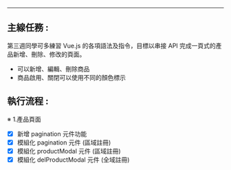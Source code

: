 ---
## 主線任務 :

第三週同學可多練習 Vue.js 的各項語法及指令，目標以串接 API 完成一頁式的產品新增、刪除、修改的頁面。

- 可以新增、編輯、刪除商品
- 商品啟用、關閉可以使用不同的顏色標示

## 執行流程 :

※ 1.產品頁面

- [X] 新增 pagination 元件功能
- [X] 模組化 pagination 元件 (區域註冊)
- [X] 模組化 productModal 元件 (區域註冊)
- [X] 模組化 delProductModal 元件 (全域註冊)

